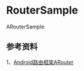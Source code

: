 # RouterSample

ARouterSample

## 参考资料
1、[Android路由框架ARouter](http://blog.csdn.net/zhaoyanjun6/article/details/76165252)    


